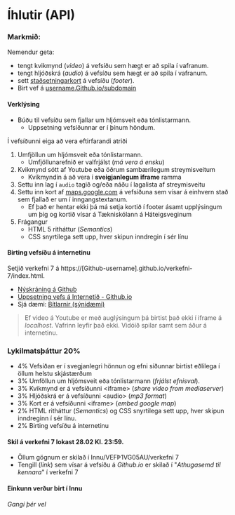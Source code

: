 # Íhlutir (API)

### Markmið:

Nemendur geta:

* tengt kvikmynd (_video_)  á vefsíðu sem hægt er að spila í vafranum. 
* tengt hljóðskrá (_audio_) á vefsíðu sem hægt er að spila í vafranum. 
* sett [staðsetningarkort](https://www.google.is/maps/place/T%C3%A6knisk%C3%B3linn+-+H%C3%A1teigsvegur/@64.1390675,-21.9048536,17z/data=!3m1!4b1!4m5!3m4!1s0x48d674cc84500001:0x16719bf129fa31a7!8m2!3d64.1390675!4d-21.9026596) á vefsíðu (_footer_). 
* Birt vef á [username.Github.io/subdomain](https://vefgrunnur.github.io/eldgos/)

#### Verklýsing

* Búðu til vefsíðu sem fjallar um hljómsveit eða tónlistarmann. 
  * Uppsetning vefsíðunnar er í þínum höndum. 

Í vefsíðunni eiga að vera eftirfarandi atriði

1. Umfjöllun um hljómsveit eða tónlistarmann.
    * Umfjöllunarefnið er valfrjálst (_má vera á ensku_)
1. Kvikmynd sótt af Youtube eða öðrum sambærilegum streymisveitum
   * Kvikmyndin á að vera í **sveigjanlegum iframe** ramma
1. Settu inn lag í `audio` tagið og/eða náðu í lagalista af streymisveitu
1. Settu inn kort af [maps.google.com]() á vefsíðuna sem vísar á einhvern stað sem fjallað er um í inngangstextanum. 
   * Ef það er hentar ekki þá má setja kortið í footer ásamt upplýsingum um þig og kortið vísar á Tækniskólann á Háteigsveginum
1. Frágangur
   * HTML 5 ritháttur (_Semantics_) 
   * CSS snyrtilega sett upp, hver skipun inndregin í sér línu

#### Birting vefsíðu á internetinu

Setjið verkefni 7 á https://[Github-username].github.io/verkefni-7/index.html. 

* [Nýskráning á Github](Namsefni-7/Github.md)
* [Uppsetning vefs á Internetið - Github.io](Namsefni-7/uppsetning-github.io/)
* Sjá dæmi: [Bítlarnir (sýnidæmi)](https://vefgrunnur.github.io/synidaemi/lokaverkefni/2023/beatles/ferill.html)

> Ef video á Youtube er með auglýsingum þá birtist það ekki í iframe á _localhost_. Vafrinn leyfir það ekki. Vidóið spilar samt sem áður á internetinu. 

### Lykilmatsþáttur 20%

* 4% Vefsíðan er í svegjanlegri hönnun og efni síðunnar birtist eðlilega í öllum helstu skjástærðum 
* 3% Umföllun um hljómsveit eða tónlistarmann (_frjálst efnisval_).
* 3% Kvikmynd er á vefsíðunni &lt;iframe> (_share video from mediaserver_)
* 3% Hljóðskrá er á vefsíðunni &lt;audio> (_mp3 format_)
* 3% Kort er á vefsíðunni &lt;iframe> (_embed google map_)
* 2% HTML ritháttur (_Semantics_) og CSS snyrtilega sett upp, hver skipun inndreginn í sér línu.
* 2% Birting vefsíðu á internetinu

#### Skil á verkefni 7 lokast 28.02 Kl. 23:59.

* Öllum gögnum er skilað í Innu/VEFÞ1VG05AU/verkefni 7
* Tengill (_link_) sem vísar á vefsíðu á _Github.io_ er skilað í "_Athugasemd til kennara_" í verkefni 7

#### Einkunn verður birt í Innu

_Gangi þér vel_

